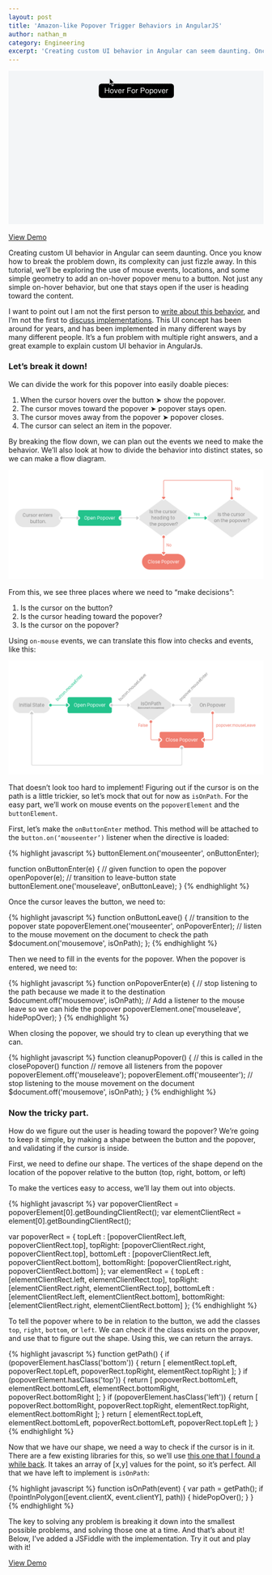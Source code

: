 ```yaml
---
layout: post
title: 'Amazon-like Popover Trigger Behaviors in AngularJS'
author: nathan_m
category: Engineering
excerpt: 'Creating custom UI behavior in Angular can seem daunting. Once you know how to break the problem down, its complexity can just fizzle away. In this tutorial, we’ll be exploring the use of mouse events, locations, and some simple geometry to add an on-hover popover menu to a button. Not just any simple on-hover behavior, but one that stays open if the user is heading toward the content.'
---
```


![popover animation](images/posts/popover-animation.gif)

<div class="grid-block justify-center padding-md">
  <a class="btn btn-lg gray" href="https://jsfiddle.net/dominathan/007cvsr8/">View Demo</a>
</div>

Creating custom UI behavior in Angular can seem daunting. Once you know how to break the problem down, its complexity can just fizzle away. In this tutorial, we’ll be exploring the use of mouse events, locations, and some simple geometry to add an on-hover popover menu to a button. Not just any simple on-hover behavior, but one that stays open if the user is heading toward the content.

I want to point out I am not the first person to [write about this behavior](http://bjk5.com/post/44698559168/breaking-down-amazons-mega-dropdown), and I’m not the first to [discuss implementations](https://css-tricks.com/dropdown-menus-with-more-forgiving-mouse-movement-paths/). This UI concept has been around for years, and has been implemented in many different ways by many different people. It’s a fun problem with multiple right answers, and a great example to explain custom UI behavior in AngularJs.

### Let’s break it down!

We can divide the work for this popover into easily doable pieces:

1. When the cursor hovers over the button ➤ show the popover.
2. The cursor moves toward the popover ➤ popover stays open.
3. The cursor moves away from the popover ➤ popover closes.
4. The cursor can select an item in the popover.

By breaking the flow down, we can plan out the events we need to make the behavior. We’ll also look at how to divide the behavior into distinct states, so we can make a flow diagram.

![popover state diagram](images/posts/popover-state-diagram.png)

From this, we see three places where we need to “make decisions”:

1. Is the cursor on the button?
2. Is the cursor heading toward the popover?
3. Is the cursor on the popover?

Using `on-mouse` events, we can translate this flow into checks and events, like this:

![popover checks and events diagram](images/posts/popover-checks-events-diagram.png)

That doesn’t look too hard to implement! Figuring out if the cursor is on the path is a little trickier, so let’s mock that out for now as `isOnPath`. For the easy part, we’ll work on mouse events on the `popoverElement` and the `buttonElement`.

First, let’s make the `onButtonEnter` method. This method will be attached to the `button.on(‘mouseenter’)` listener when the directive is loaded:

{% highlight javascript %}
buttonElement.on('mouseenter', onButtonEnter);

function onButtonEnter(e) {
  // given function to open the popover
  openPopover(e);
  // transition to leave-button state
  buttonElement.one('mouseleave', onButtonLeave);
}
{% endhighlight %}

Once the cursor leaves the button, we need to:

{% highlight javascript %}
function onButtonLeave() {
  // transition to the popover state
  popoverElement.one('mouseenter', onPopoverEnter);
  // listen to the mouse movement on the document to check the path
  $document.on('mousemove', isOnPath);
};
{% endhighlight %}

Then we need to fill in the events for the popover. When the popover is entered, we need to:

{% highlight javascript %}
function onPopoverEnter(e) {
  // stop listening to the path because we made it to the destination
  $document.off('mousemove', isOnPath);
  // Add a listener to the mouse leave so we can hide the popover
  popoverElement.one('mouseleave', hidePopOver);
}
{% endhighlight %}

When closing the popover, we should try to clean up everything that we can.

{% highlight javascript %}
function cleanupPopover() {
  // this is called in the closePopover() function
  // remove all listeners from the popover
  popoverElement.off('mouseleave');
  popoverElement.off('mouseenter');
  // stop listening to the mouse movement on the document
  $document.off('mousemove', isOnPath);
}
{% endhighlight %}

### Now the tricky part.

How do we figure out the user is heading toward the popover? We’re going to keep it simple, by making a shape between the button and the popover, and validating if the cursor is inside.

First, we need to define our shape. The vertices of the shape depend on the location of the popover relative to the button (top, right, bottom, or left)

To make the vertices easy to access, we’ll lay them out into objects.

{% highlight javascript %}
var popoverClientRect = popoverElement[0].getBoundingClientRect();
var elementClientRect = element[0].getBoundingClientRect();

var popoverRect = {
 topLeft : [popoverClientRect.left, popoverClientRect.top],
 topRight: [popoverClientRect.right, popoverClientRect.top],
 bottomLeft : [popoverClientRect.left, popoverClientRect.bottom],
 bottomRight: [popoverClientRect.right, popoverClientRect.bottom]
};
var elementRect = {
 topLeft : [elementClientRect.left, elementClientRect.top],
 topRight: [elementClientRect.right, elementClientRect.top],
 bottomLeft : [elementClientRect.left, elementClientRect.bottom],
 bottomRight: [elementClientRect.right, elementClientRect.bottom]
};
{% endhighlight %}

To tell the popover where to be in relation to the button, we add the classes `top`, `right`, `bottom`, or `left`. We can check if the class exists on the popover, and use that to figure out the shape. Using this, we can return the arrays.

{% highlight javascript %}
function getPath() {
  if (popoverElement.hasClass('bottom')) {
    return [
      elementRect.topLeft,
      popoverRect.topLeft,
      popoverRect.topRight,
      elementRect.topRight
    ];
  }
  if (popoverElement.hasClass('top')) {
    return [
      popoverRect.bottomLeft,
      elementRect.bottomLeft,
      elementRect.bottomRight,
      popoverRect.bottomRight
    ];
  }
  if (popoverElement.hasClass('left')) {
    return [
      popoverRect.bottomRight,
      popoverRect.topRight,
      elementRect.topRight,
      elementRect.bottomRight
    ];
  }
  return [
    elementRect.topLeft,
    elementRect.bottomLeft,
    popoverRect.bottomLeft,
    popoverRect.topLeft
  ];
}
{% endhighlight %}

Now that we have our shape, we need a way to check if the cursor is in it. There are a few existing libraries for this, so we’ll use [this one that I found a while back](https://github.com/substack/point-in-polygon). It takes an array of [x,y] values for the point, so it’s perfect. All that we have left to implement is `isOnPath`:

{% highlight javascript %}
function isOnPath(event) {
  var path = getPath();
  if (!pointInPolygon([event.clientX, event.clientY], path)) {
    hidePopOver();
  }
}
{% endhighlight %}

The key to solving any problem is breaking it down into the smallest possible problems, and solving those one at a time. And that’s about it! Below, I’ve added a JSFiddle with the implementation. Try it out and play with it!

<div class="grid-block justify-center padding-md">
  <a class="btn btn-lg gray" href="https://jsfiddle.net/dominathan/007cvsr8/">View Demo</a>
</div>
